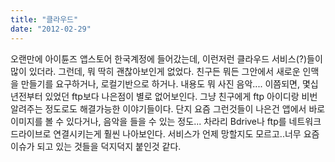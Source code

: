 ```yaml
---
title: "클라우드"
date: "2012-02-29"
---
```


오랜만에 아이튠즈 앱스토어 한국계정에 들어갔는데, 이런저런 클라우드 서비스(?)들이 많이 있더라. 그런데, 뭐 딱히 괜찮아보인게 없었다. 친구든 뭐든 그안에서 새로운 인맥을 만들기를 요구하거나, 로컬기반으로 하거나. 내용도 뭐 사진 음악.... 이쯤되면, 몇십년전부터 있었던 ftp보다 나은점이 별로 없어보인다. 그냥 친구에게 ftp 아이디랑 비번 알려주는 정도로도 해결가능한 이야기들이다. 단지 요즘 그런것들이 나은건 앱에서 바로 이미지를 볼 수 있다거나, 음악을 들을 수 있는 정도... 차라리 Bdrive나 ftp를 네트워크드라이브로 연결시키는게 훨씬 나아보인다. 서비스가 언제 망할지도 모르고..너무 요즘 이슈가 되고 있는 것들을 덕지덕지 붙인것 같다.
